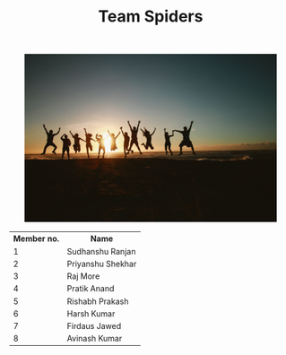 <h1 align="center"> Team Spiders </h1><br/>

<p align="center" > <img height="300px" src="pexels-belle-co-1000445.jpg"/></p>

<table align="center">
  <tr>
    <th>Member no.</th>
    <th>Name</th>
  </tr>
  <tr>
  <td>1</td>
  <td>Sudhanshu Ranjan</td>
  </tr>
  <tr>
  <td>2</td>
  <td>Priyanshu Shekhar</td>
  </tr>
  <tr>
  <td>3</td>
  <td>Raj More</td>
  </tr>
   <tr>
  <td>4</td>
  <td>Pratik Anand</td>
  </tr>
  <tr>
  <td>5</td>
  <td>Rishabh Prakash</td>
  </tr>
  <tr>
  <td>6</td>
  <td>Harsh Kumar</td>
  </tr>
  <tr>
  <td>7</td>
  <td>Firdaus Jawed</td>
  </tr>
  <tr>
  <td>8</td>
  <td>Avinash Kumar</td>
  </tr>
  </table>
